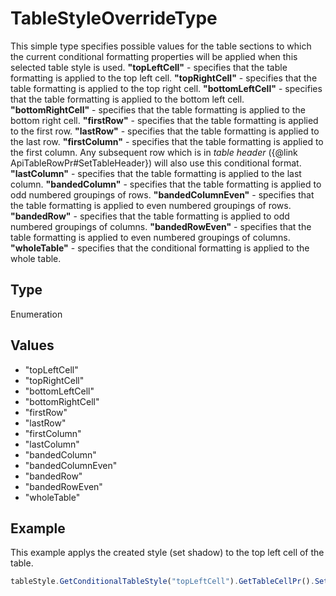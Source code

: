 # TableStyleOverrideType

This simple type specifies possible values for the table sections to which the current conditional formatting properties will be applied when this selected table style is used.**"topLeftCell"** - specifies that the table formatting is applied to the top left cell.**"topRightCell"** - specifies that the table formatting is applied to the top right cell.**"bottomLeftCell"** - specifies that the table formatting is applied to the bottom left cell.**"bottomRightCell"** - specifies that the table formatting is applied to the bottom right cell.**"firstRow"** - specifies that the table formatting is applied to the first row.**"lastRow"** - specifies that the table formatting is applied to the last row.**"firstColumn"** - specifies that the table formatting is applied to the first column. Any subsequent row which is in *table header* (&#123;@link ApiTableRowPr#SetTableHeader&#125;) will also use this conditional format.**"lastColumn"** - specifies that the table formatting is applied to the last column.**"bandedColumn"** - specifies that the table formatting is applied to odd numbered groupings of rows.**"bandedColumnEven"** - specifies that the table formatting is applied to even numbered groupings of rows.**"bandedRow"** - specifies that the table formatting is applied to odd numbered groupings of columns.**"bandedRowEven"** - specifies that the table formatting is applied to even numbered groupings of columns.**"wholeTable"** - specifies that the conditional formatting is applied to the whole table.

## Type

Enumeration

## Values

- "topLeftCell"
- "topRightCell"
- "bottomLeftCell"
- "bottomRightCell"
- "firstRow"
- "lastRow"
- "firstColumn"
- "lastColumn"
- "bandedColumn"
- "bandedColumnEven"
- "bandedRow"
- "bandedRowEven"
- "wholeTable"


## Example

This example applys the created style (set shadow) to the top left cell of the table.

```javascript editor-pptx
tableStyle.GetConditionalTableStyle("topLeftCell").GetTableCellPr().SetShd("clear", 255, 0, 0);
```
